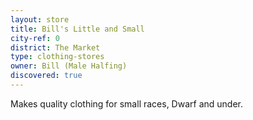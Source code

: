 ```yaml
---
layout: store
title: Bill's Little and Small
city-ref: 0
district: The Market
type: clothing-stores
owner: Bill (Male Halfing)
discovered: true
---
```

Makes quality clothing for small races, Dwarf and under.
